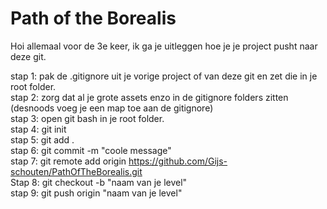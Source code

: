 # Path of the Borealis

Hoi allemaal voor de 3e keer, ik ga je uitleggen hoe je je project pusht naar deze git.

stap 1: pak de .gitignore uit je vorige project of van deze git en zet die in je root folder.  
stap 2: zorg dat al je grote assets enzo in de gitignore folders zitten (desnoods voeg je een map toe aan de gitignore)  
stap 3: open git bash in je root folder.  
stap 4: git init  
stap 5: git add .  
stap 6: git commit -m "coole message"  
stap 7: git remote add origin https://github.com/Gijs-schouten/PathOfTheBorealis.git  
Stap 8: git checkout -b "naam van je level"  
stap 9: git push origin "naam van je level"  
